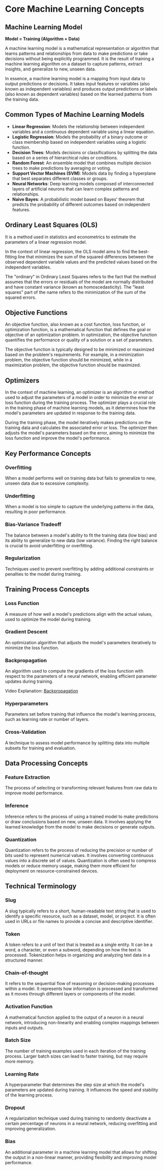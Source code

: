 # Core Machine Learning Concepts

## Machine Learning Model
**Model = Training (Algorithm + Data)**

A machine learning model is a mathematical representation or algorithm that learns patterns and relationships from data to make predictions or take decisions without being explicitly programmed. It is the result of training a machine learning algorithm on a dataset to capture patterns, extract insights, and generalize to new, unseen data.

In essence, a machine learning model is a mapping from input data to output predictions or decisions. It takes input features or variables (also known as independent variables) and produces output predictions or labels (also known as dependent variables) based on the learned patterns from the training data.

## Common Types of Machine Learning Models

- **Linear Regression**: Models the relationship between independent variables and a continuous dependent variable using a linear equation.
- **Logistic Regression**: Models the probability of a binary outcome or class membership based on independent variables using a logistic function.
- **Decision Trees**: Models decisions or classifications by splitting the data based on a series of hierarchical rules or conditions.
- **Random Forest**: An ensemble model that combines multiple decision trees to make predictions by averaging or voting.
- **Support Vector Machines (SVM)**: Models data by finding a hyperplane that best separates different classes or groups.
- **Neural Networks**: Deep learning models composed of interconnected layers of artificial neurons that can learn complex patterns and relationships.
- **Naive Bayes**: A probabilistic model based on Bayes' theorem that predicts the probability of different outcomes based on independent features.

## Ordinary Least Squares (OLS)
It is a method used in statistics and econometrics to estimate the parameters of a linear regression model.

In the context of linear regression, the OLS model aims to find the best-fitting line that minimizes the sum of the squared differences between the observed dependent variable values and the predicted values based on the independent variables.

The "ordinary" in Ordinary Least Squares refers to the fact that the method assumes that the errors or residuals of the model are normally distributed and have constant variance (known as homoscedasticity). The "least squares" part of the name refers to the minimization of the sum of the squared errors.

## Objective Functions
An objective function, also known as a cost function, loss function, or optimization function, is a mathematical function that defines the goal or objective of an optimization problem. In optimization, the objective function quantifies the performance or quality of a solution or a set of parameters.

The objective function is typically designed to be minimized or maximized based on the problem's requirements. For example, in a minimization problem, the objective function should be minimized, while in a maximization problem, the objective function should be maximized.

## Optimizers
In the context of machine learning, an optimizer is an algorithm or method used to adjust the parameters of a model in order to minimize the error or loss function during the training process. The optimizer plays a crucial role in the training phase of machine learning models, as it determines how the model's parameters are updated in response to the training data.

During the training phase, the model iteratively makes predictions on the training data and calculates the associated error or loss. The optimizer then adjusts the model's parameters based on the error, aiming to minimize the loss function and improve the model's performance.

## Key Performance Concepts

### Overfitting
When a model performs well on training data but fails to generalize to new, unseen data due to excessive complexity.

### Underfitting
When a model is too simple to capture the underlying patterns in the data, resulting in poor performance.

### Bias-Variance Tradeoff
The balance between a model's ability to fit the training data (low bias) and its ability to generalize to new data (low variance). Finding the right balance is crucial to avoid underfitting or overfitting.

### Regularization
Techniques used to prevent overfitting by adding additional constraints or penalties to the model during training.

## Training Process Concepts

### Loss Function
A measure of how well a model's predictions align with the actual values, used to optimize the model during training.

### Gradient Descent
An optimization algorithm that adjusts the model's parameters iteratively to minimize the loss function.

### Backpropagation
An algorithm used to compute the gradients of the loss function with respect to the parameters of a neural network, enabling efficient parameter updates during training.

Video Explanation: [Backpropagation](https://www.youtube.com/watch?v=S5AGN9XfPK4)

### Hyperparameters
Parameters set before training that influence the model's learning process, such as learning rate or number of layers.

### Cross-Validation
A technique to assess model performance by splitting data into multiple subsets for training and evaluation.

## Data Processing Concepts

### Feature Extraction
The process of selecting or transforming relevant features from raw data to improve model performance.

### Inference
Inference refers to the process of using a trained model to make predictions or draw conclusions based on new, unseen data. It involves applying the learned knowledge from the model to make decisions or generate outputs.

### Quantization
Quantization refers to the process of reducing the precision or number of bits used to represent numerical values. It involves converting continuous values into a discrete set of values. Quantization is often used to compress models or reduce memory usage, making them more efficient for deployment on resource-constrained devices.

## Technical Terminology

### Slug
A slug typically refers to a short, human-readable text string that is used to identify a specific resource, such as a dataset, model, or project. It is often used in URLs or file names to provide a concise and descriptive identifier.

### Token
A token refers to a unit of text that is treated as a single entity. It can be a word, a character, or even a subword, depending on how the text is processed. Tokenization helps in organizing and analyzing text data in a structured manner.

### Chain-of-thought
It refers to the sequential flow of reasoning or decision-making processes within a model. It represents how information is processed and transformed as it moves through different layers or components of the model.

### Activation Function
A mathematical function applied to the output of a neuron in a neural network, introducing non-linearity and enabling complex mappings between inputs and outputs.

### Batch Size
The number of training examples used in each iteration of the training process. Larger batch sizes can lead to faster training, but may require more memory.

### Learning Rate
A hyperparameter that determines the step size at which the model's parameters are updated during training. It influences the speed and stability of the learning process.

### Dropout
A regularization technique used during training to randomly deactivate a certain percentage of neurons in a neural network, reducing overfitting and improving generalization.

### Bias
An additional parameter in a machine learning model that allows for shifting the output in a non-linear manner, providing flexibility and improving model performance.
